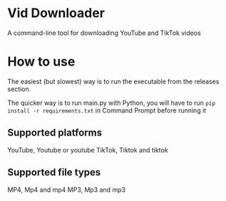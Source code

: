 # Vid Downloader
A command-line tool for downloading YouTube and TikTok videos

# How to use
The easiest (but slowest) way is to run the executable from the releases section.

The quicker way is to run main.py with Python, you will have to run `pip install -r requirements.txt` in Command Prompt before running it

## Supported platforms
YouTube, Youtube or youtube
TikTok, Tiktok and tiktok

## Supported file types
MP4, Mp4 and mp4
MP3, Mp3 and mp3
